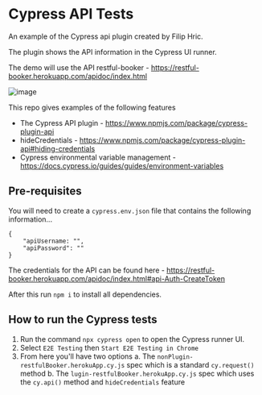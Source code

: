 # Cypress API Tests

An example of the Cypress api plugin created by Filip Hric.

The plugin shows the API information in the Cypress UI runner.

The demo will use the API restful-booker - https://restful-booker.herokuapp.com/apidoc/index.html

![image](https://github.com/filiphric/cypress-plugin-api/blob/HEAD/images/demo.gif)

This repo gives examples of the following features
 - The Cypress API plugin - https://www.npmjs.com/package/cypress-plugin-api
 - hideCredentials - https://www.npmjs.com/package/cypress-plugin-api#hiding-credentials
 - Cypress environmental variable management - https://docs.cypress.io/guides/guides/environment-variables

## Pre-requisites

You will need to create a `cypress.env.json` file that contains the following information...
```
{
    "apiUsername: "",
    "apiPassword": ""
}
```
The credentials for the API can be found here - https://restful-booker.herokuapp.com/apidoc/index.html#api-Auth-CreateToken

After this run `npm i` to install all dependencies.

## How to run the Cypress tests

1. Run the command `npx cypress open` to open the Cypress runner UI.
2. Select `E2E Testing` then `Start E2E Testing in Chrome`
3. From here you'll have two options
    a. The `nonPlugin-restfulBooker.herokuApp.cy.js` spec which is a standard `cy.request()` method
    b. The `lugin-restfulBooker.herokuApp.cy.js` spec which uses the `cy.api()` method and `hideCredentials` feature
